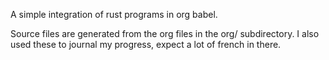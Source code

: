 A simple integration of rust programs in org babel.

Source files are generated from the org files in the org/ subdirectory. I also used these to journal my progress, expect a lot of french in there.
